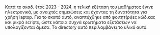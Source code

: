 Κατά το ακαδ. έτος 2023 - 2024, η τελική εξέταση του μαθήματος έγινε ηλεκτρονικά, με ανοιχτές σημειώσεις και έχοντας τη δυνατότητα για χρήση laptop. Για το σκοπό αυτό, αναπτύχθηκε από φοιτητ(ρι)ες κώδικας και μικρά scripts, ώστε κάποια συχνά ερωτήματα εξετάσεων να υπολογίζονται άμεσα. Τo directory αυτό περιλαμβάνει το υλικό αυτό.